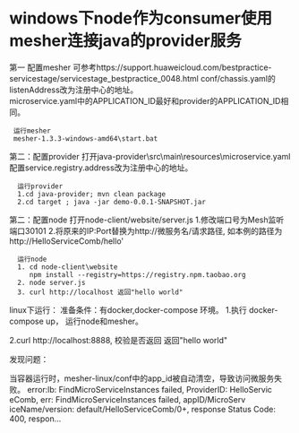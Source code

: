 # windows下node作为consumer使用mesher连接java的provider服务
第一 配置mesher
     可参考https://support.huaweicloud.com/bestpractice-servicestage/servicestage_bestpractice_0048.html
     conf/chassis.yaml的listenAddress改为注册中心的地址。   
     microservice.yaml中的APPLICATION_ID最好和provider的APPLICATION_ID相同。

     运行mesher
     mesher-1.3.3-windows-amd64\start.bat

第二：配置provider
     打开java-provider\src\main\resources\microservice.yaml
     配置service.registry.address改为注册中心的地址。  

      运行provider
      1.cd java-provider; mvn clean package
      2.cd target ; java -jar demo-0.0.1-SNAPSHOT.jar
    
第二：配置node
      打开node-client/website/server.js
      1.修改端口号为Mesh监听端口30101
      2.将原来的IP:Port替换为http://微服务名/请求路径, 如本例的路径为http://HelloServiceComb/hello'

      运行node
      1. cd node-client\website 
         npm install --registry=https://registry.npm.taobao.org
      2. node server.js
      3. curl http://localhost 返回"hello world"

linux下运行：
 准备条件：有docker,docker-compose 环境。
 1.执行 docker-compose up， 运行node和mesher。

 2.curl http://localhost:8888, 校验是否返回 返回"hello world"


发现问题：

  当容器运行时，mesher-linux/conf中的app_id被自动清空，导致访问微服务失败。
  error:lb: FindMicroServiceInstances failed, ProviderID: HelloServic
                    eComb, err: FindMicroServiceInstances failed, appID/MicroServ
                    iceName/version: default/HelloServiceComb/0+, response Status
                    Code: 400, respon...